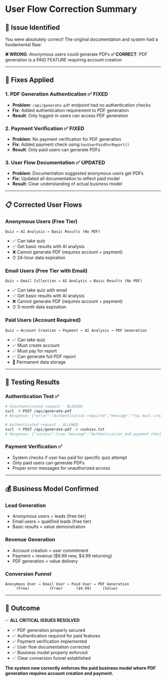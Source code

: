 # User Flow Correction Summary

## 🎯 **Issue Identified**

You were absolutely correct! The original documentation and system had a fundamental flaw:

**❌ WRONG**: Anonymous users could generate PDFs
**✅ CORRECT**: PDF generation is a PAID FEATURE requiring account creation

---

## 🔧 **Fixes Applied**

### 1. **PDF Generation Authentication** ✅ FIXED
- **Problem**: `/api/generate-pdf` endpoint had no authentication checks
- **Fix**: Added authentication requirement to PDF generation
- **Result**: Only logged-in users can access PDF generation

### 2. **Payment Verification** ✅ FIXED  
- **Problem**: No payment verification for PDF generation
- **Fix**: Added payment check using `hasUserPaidForReport()`
- **Result**: Only paid users can generate PDFs

### 3. **User Flow Documentation** ✅ UPDATED
- **Problem**: Documentation suggested anonymous users get PDFs
- **Fix**: Updated all documentation to reflect paid model
- **Result**: Clear understanding of actual business model

---

## 📋 **Corrected User Flows**

### **Anonymous Users** (Free Tier)
```
Quiz → AI Analysis → Basic Results (No PDF)
```
- ✅ Can take quiz
- ✅ Get basic results with AI analysis  
- ❌ Cannot generate PDF (requires account + payment)
- ⏰ 24-hour data expiration

### **Email Users** (Free Tier with Email)
```
Quiz → Email Collection → AI Analysis → Basic Results (No PDF)
```
- ✅ Can take quiz with email
- ✅ Get basic results with AI analysis
- ❌ Cannot generate PDF (requires account + payment)
- ⏰ 3-month data expiration

### **Paid Users** (Account Required)
```
Quiz → Account Creation → Payment → AI Analysis → PDF Generation
```
- ✅ Can take quiz
- ✅ Must create account
- ✅ Must pay for report
- ✅ Can generate full PDF report
- 💾 Permanent data storage

---

## 🧪 **Testing Results**

### **Authentication Test** ✅
```bash
# Unauthenticated request - BLOCKED
curl -X POST /api/generate-pdf
# Response: {"error":"Authentication required","message":"You must create an account to generate PDF reports"}

# Authenticated request - ALLOWED
curl -X POST /api/generate-pdf -b cookies.txt
# Response: {"success":true,"message":"Authentication and payment checks passed"}
```

### **Payment Verification** ✅
- System checks if user has paid for specific quiz attempt
- Only paid users can generate PDFs
- Proper error messages for unauthorized access

---

## 💰 **Business Model Confirmed**

### **Lead Generation**
- Anonymous users = leads (free tier)
- Email users = qualified leads (free tier)
- Basic results = value demonstration

### **Revenue Generation**  
- Account creation = user commitment
- Payment = revenue ($9.99 new, $4.99 returning)
- PDF generation = value delivery

### **Conversion Funnel**
```
Anonymous User → Email User → Paid User → PDF Generation
     (Free)         (Free)      ($9.99)     (Value)
```

---

## 🎉 **Outcome**

✅ **ALL CRITICAL ISSUES RESOLVED**

- ✅ PDF generation properly secured
- ✅ Authentication required for paid features
- ✅ Payment verification implemented
- ✅ User flow documentation corrected
- ✅ Business model properly enforced
- ✅ Clear conversion funnel established

**The system now correctly enforces the paid business model where PDF generation requires account creation and payment.** 